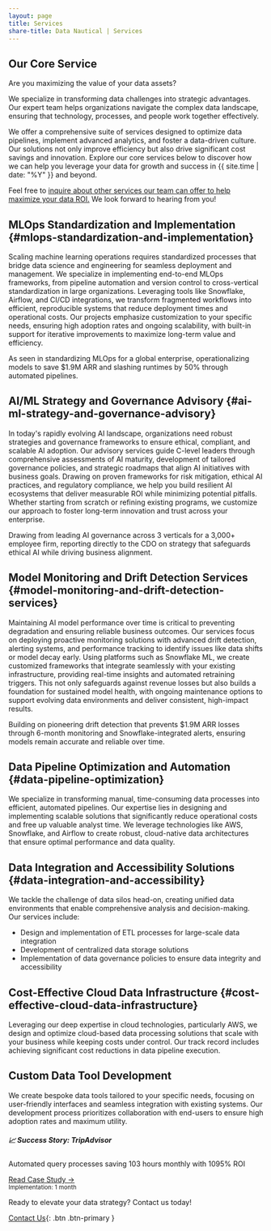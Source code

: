 ```yaml
---
layout: page
title: Services
share-title: Data Nautical | Services
---
```


## Our Core Service

Are you maximizing the value of your data assets?

We specialize in transforming data challenges into strategic advantages. Our expert team helps organizations navigate the complex data landscape, ensuring that technology, processes, and people work together effectively.

We offer a comprehensive suite of services designed to optimize data pipelines, implement advanced analytics, and foster a data-driven culture. Our solutions not only improve efficiency but also drive significant cost savings and innovation.
Explore our core services below to discover how we can help you leverage your data for growth and success in {{ site.time | date: "%Y" }} and beyond.

Feel free to [inquire about other services our team can offer to help maximize your data ROI.](/contact) We look forward to hearing from you!

## MLOps Standardization and Implementation {#mlops-standardization-and-implementation}
Scaling machine learning operations requires standardized processes that bridge data science and engineering for seamless deployment and management. We specialize in implementing end-to-end MLOps frameworks, from pipeline automation and version control to cross-vertical standardization in large organizations. Leveraging tools like Snowflake, Airflow, and CI/CD integrations, we transform fragmented workflows into efficient, reproducible systems that reduce deployment times and operational costs. Our projects emphasize customization to your specific needs, ensuring high adoption rates and ongoing scalability, with built-in support for iterative improvements to maximize long-term value and efficiency.

As seen in standardizing MLOps for a global enterprise, operationalizing models to save $1.9M ARR and slashing runtimes by 50% through automated pipelines.

## AI/ML Strategy and Governance Advisory {#ai-ml-strategy-and-governance-advisory}
In today's rapidly evolving AI landscape, organizations need robust strategies and governance frameworks to ensure ethical, compliant, and scalable AI adoption. Our advisory services guide C-level leaders through comprehensive assessments of AI maturity, development of tailored governance policies, and strategic roadmaps that align AI initiatives with business goals. Drawing on proven frameworks for risk mitigation, ethical AI practices, and regulatory compliance, we help you build resilient AI ecosystems that deliver measurable ROI while minimizing potential pitfalls. Whether starting from scratch or refining existing programs, we customize our approach to foster long-term innovation and trust across your enterprise.

Drawing from leading AI governance across 3 verticals for a 3,000+ employee firm, reporting directly to the CDO on strategy that safeguards ethical AI while driving business alignment.

## Model Monitoring and Drift Detection Services {#model-monitoring-and-drift-detection-services}
Maintaining AI model performance over time is critical to preventing degradation and ensuring reliable business outcomes. Our services focus on deploying proactive monitoring solutions with advanced drift detection, alerting systems, and performance tracking to identify issues like data shifts or model decay early. Using platforms such as Snowflake ML, we create customized frameworks that integrate seamlessly with your existing infrastructure, providing real-time insights and automated retraining triggers. This not only safeguards against revenue losses but also builds a foundation for sustained model health, with ongoing maintenance options to support evolving data environments and deliver consistent, high-impact results.

Building on pioneering drift detection that prevents $1.9M ARR losses through 6-month monitoring and Snowflake-integrated alerts, ensuring models remain accurate and reliable over time.

## Data Pipeline Optimization and Automation {#data-pipeline-optimization}
We specialize in transforming manual, time-consuming data processes into efficient, automated pipelines. Our expertise lies in designing and implementing scalable solutions that significantly reduce operational costs and free up valuable analyst time. We leverage technologies like AWS, Snowflake, and Airflow to create robust, cloud-native data architectures that ensure optimal performance and data quality.

## Data Integration and Accessibility Solutions {#data-integration-and-accessibility}
We tackle the challenge of data silos head-on, creating unified data environments that enable comprehensive analysis and decision-making. Our services include:
- Design and implementation of ETL processes for large-scale data integration
- Development of centralized data storage solutions
- Implementation of data governance policies to ensure data integrity and accessibility

## Cost-Effective Cloud Data Infrastructure {#cost-effective-cloud-data-infrastructure}
Leveraging our deep expertise in cloud technologies, particularly AWS, we design and optimize cloud-based data processing solutions that scale with your business while keeping costs under control. Our track record includes achieving significant cost reductions in data pipeline execution.

## Custom Data Tool Development
We create bespoke data tools tailored to your specific needs, focusing on user-friendly interfaces and seamless integration with existing systems. Our development process prioritizes collaboration with end-users to ensure high adoption rates and maximum utility.

<div class="card mb-4 shadow-sm">
  <div class="card-body">
    <h5 class="card-title">📈 Success Story: TripAdvisor</h5>
    <p class="card-text">Automated query processes saving 103 hours monthly with 1095% ROI</p>
     <div class="d-flex flex-column flex-sm-row justify-content-between align-items-center">
      <div class="btn-group mb-2 mb-sm-0">
        <a href="/case-studies/scheduled-query-tool" class="btn btn-sm btn-outline-primary">Read Case Study →</a>
      </div>
      <small class="text-muted">Implementation: 1 month</small>
    </div>
  </div>
</div>

Ready to elevate your data strategy? Contact us today!

[Contact Us](/contact){: .btn .btn-primary }

